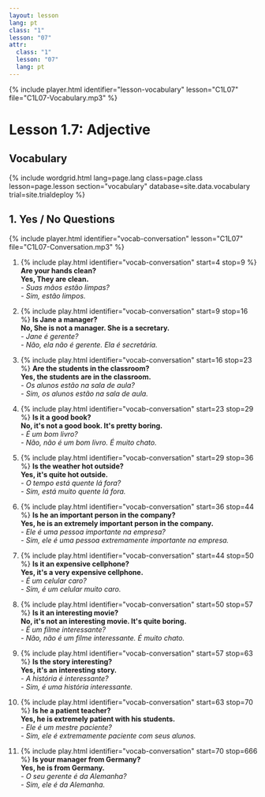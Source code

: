 ```yaml
---
layout: lesson
lang: pt
class: "1"
lesson: "07"
attr:
  class: "1"
  lesson: "07"
  lang: pt
---
```



{% include player.html identifier="lesson-vocabulary" lesson="C1L07" file="C1L07-Vocabulary.mp3" %}
# Lesson 1.7: Adjective


## Vocabulary

{% include wordgrid.html lang=page.lang
		class=page.class 
		lesson=page.lesson 
		section="vocabulary"
		database=site.data.vocabulary 
		trial=site.trialdeploy %}


## 1. Yes / No Questions 
{% include player.html identifier="vocab-conversation" lesson="C1L07" file="C1L07-Conversation.mp3" %}

1. {% include play.html identifier="vocab-conversation" start=4 stop=9 %} **Are your hands clean?**     
**Yes, They are clean.**   
*- Suas mãos estão limpas?*    
*- Sim, estão limpos.*  

2. {% include play.html identifier="vocab-conversation" start=9 stop=16 %} **Is Jane a manager?**  
**No, She is not a manager. She is a secretary.**  
*- Jane é gerente?*  
*- Não, ela não é gerente. Ela é secretária.*  

3. {% include play.html identifier="vocab-conversation" start=16 stop=23 %} **Are the students in the classroom?**   
**Yes, the students are in the classroom.**  
*- Os alunos estão na sala de aula?*  
*- Sim, os alunos estão na sala de aula.*  

4. {% include play.html identifier="vocab-conversation" start=23 stop=29 %} **Is it a good book?**  
**No, it's not a good book. It's pretty boring.**  
*- É um bom livro?*  
*- Não, não é um bom livro. É muito chato.*  

5. {% include play.html identifier="vocab-conversation" start=29 stop=36 %} **Is the weather hot outside?**   
**Yes, it's quite hot outside.**   
*- O tempo está quente lá fora?*  
*- Sim, está muito quente lá fora.*  

6. {% include play.html identifier="vocab-conversation" start=36 stop=44 %} **Is he an important person in the company?**   
**Yes, he is an extremely important person in the company.**  
*- Ele é uma pessoa importante na empresa?*  
*- Sim, ele é uma pessoa extremamente importante na empresa.*  

7. {% include play.html identifier="vocab-conversation" start=44 stop=50 %} **Is it an expensive cellphone?**   
**Yes, it's a very expensive cellphone.**  
*- É um celular caro?*  
*- Sim, é um celular muito caro.*  
  
8. {% include play.html identifier="vocab-conversation" start=50 stop=57 %} **Is it an interesting movie?**   
**No, it's not an interesting movie. It's quite boring.**  
*- É um filme interessante?*  
*- Não, não é um filme interessante. É muito chato.*  
  
9. {% include play.html identifier="vocab-conversation" start=57 stop=63 %} **Is the story interesting?**  
**Yes, it's an interesting story.**  
*- A história é interessante?*  
*- Sim, é uma história interessante.*  
  
10. {% include play.html identifier="vocab-conversation" start=63 stop=70 %} **Is he a patient teacher?**  
**Yes, he is extremely patient with his students.**  
*- Ele é um mestre paciente?*  
*- Sim, ele é extremamente paciente com seus alunos.*  
  
11. {% include play.html identifier="vocab-conversation" start=70 stop=666 %} **Is your manager from Germany?**  
**Yes, he is from Germany.**  
*- O seu gerente é da Alemanha?*  
*- Sim, ele é da Alemanha.*  
